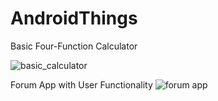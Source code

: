 # AndroidThings
Basic Four-Function Calculator

![basic_calculator](https://user-images.githubusercontent.com/29446797/140631196-7a906ebc-cee2-41a0-8d64-41265560ee7c.gif)


Forum App with User Functionality
![forum app](https://user-images.githubusercontent.com/29446797/141652396-da3e8905-f473-4632-9741-efe5b934bf84.gif)



